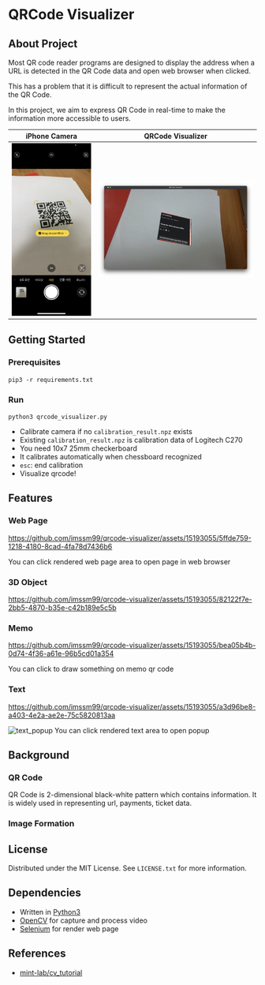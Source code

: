 # QRCode Visualizer

## About Project

Most QR code reader programs are designed to display the address when a URL is detected in the QR Code data and open web browser when clicked.

This has a problem that it is difficult to represent the actual information of the QR Code.

In this project, we aim to express QR Code in real-time to make the information more accessible to users.

iPhone Camera | QRCode Visualizer
:---:|:---:
![iphone_cam](./assets/iphone_cam.jpeg) | ![sample](./assets/sample.png)

## Getting Started

### Prerequisites

```
pip3 -r requirements.txt
```

### Run

```
python3 qrcode_visualizer.py
```

- Calibrate camera if no `calibration_result.npz` exists
- Existing `calibration_result.npz` is calibration data of Logitech C270
- You need 10x7 25mm checkerboard
- It calibrates automatically when chessboard recognized
- `esc`: end calibration
- Visualize qrcode!


## Features

### Web Page

https://github.com/imssm99/qrcode-visualizer/assets/15193055/5ffde759-1218-4180-8cad-4fa78d7436b6

You can click rendered web page area to open page in web browser

### 3D Object

https://github.com/imssm99/qrcode-visualizer/assets/15193055/82122f7e-2bb5-4870-b35e-c42b189e5c5b

### Memo

https://github.com/imssm99/qrcode-visualizer/assets/15193055/bea05b4b-0d74-4f36-a61e-96b5cd01a354

You can click to draw something on memo qr code

### Text

https://github.com/imssm99/qrcode-visualizer/assets/15193055/a3d96be8-a403-4e2a-ae2e-75c5820813aa

![text_popup](./assets/memo_popup.png)
You can click rendered text area to open popup

## Background

### QR Code

QR Code is 2-dimensional black-white pattern which contains information. It is widely used in representing url, payments, ticket data.

### Image Formation


## License

Distributed under the MIT License. See `LICENSE.txt` for more information.

## Dependencies

- Written in [Python3](https://www.python.org)
- [OpenCV](https://opencv.org) for capture and process video
- [Selenium](https://www.selenium.dev) for render web page

## References

- [mint-lab/cv_tutorial](https://github.com/mint-lab/cv_tutorial)

